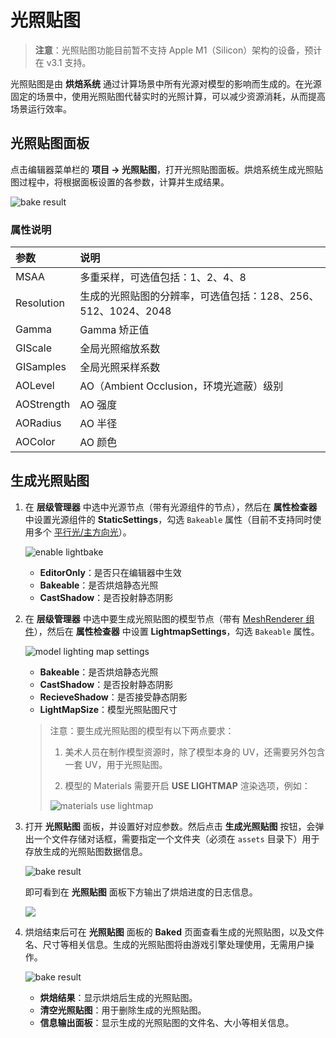 # 光照贴图

> **注意**：光照贴图功能目前暂不支持 Apple M1（Silicon）架构的设备，预计在 v3.1 支持。

光照贴图是由 **烘焙系统** 通过计算场景中所有光源对模型的影响而生成的。在光源固定的场景中，使用光照贴图代替实时的光照计算，可以减少资源消耗，从而提高场景运行效率。

## 光照贴图面板

点击编辑器菜单栏的 **项目 -> 光照贴图**，打开光照贴图面板。烘焙系统生成光照贴图过程中，将根据面板设置的各参数，计算并生成结果。

![bake result](./img/lightmap_param.png)

### 属性说明

| 参数 | 说明 |
| :--- | :--- |
| MSAA | 多重采样，可选值包括：1、2、4、8 |
| Resolution | 生成的光照贴图的分辨率，可选值包括：128、256、512、1024、2048 |
| Gamma | Gamma 矫正值 |
| GIScale | 全局光照缩放系数 |
| GISamples | 全局光照采样系数 |
| AOLevel | AO（Ambient Occlusion，环境光遮蔽）级别 |
| AOStrength | AO 强度 |
| AORadius | AO 半径 |
| AOColor | AO 颜色 |

## 生成光照贴图

1. 在 **层级管理器** 中选中光源节点（带有光源组件的节点），然后在 **属性检查器** 中设置光源组件的 **StaticSettings**，勾选 `Bakeable` 属性（目前不支持同时使用多个 [平行光/主方向光](./dir-light.md)）。

    ![enable lightbake](./img/lightmap_bakeable.png)

	- **EditorOnly**：是否只在编辑器中生效
	- **Bakeable**：是否烘焙静态光照
	- **CastShadow**：是否投射静态阴影

2. 在 **层级管理器** 中选中要生成光照贴图的模型节点（带有 [MeshRenderer 组件](./../../../engine/renderable/model-component.md)），然后在 **属性检查器** 中设置 **LightmapSettings**，勾选 `Bakeable` 属性。
	
	![model lighting map settings](./img/lightmap_model_settings.png)
	
	- **Bakeable**：是否烘焙静态光照
	- **CastShadow**：是否投射静态阴影
	- **RecieveShadow**：是否接受静态阴影
	- **LightMapSize**：模型光照贴图尺寸

    > 注意：要生成光照贴图的模型有以下两点要求：
    > 
    > 1. 美术人员在制作模型资源时，除了模型本身的 UV，还需要另外包含一套 UV，用于光照贴图。
    > 
    > 2. 模型的 Materials 需要开启 **USE LIGHTMAP** 渲染选项，例如：
    > 
    > ![materials use lightmap](./img/lightmap_materials_use.png)

3. 打开 **光照贴图** 面板，并设置好对应参数。然后点击 **生成光照贴图** 按钮，会弹出一个文件存储对话框，需要指定一个文件夹（必须在 `assets` 目录下）用于存放生成的光照贴图数据信息。
   
    ![bake result](./img/lightmap_param.png)
   
    即可看到在 **光照贴图** 面板下方输出了烘焙进度的日志信息。

	![](./img/lightmap_generate_log.png)

4. 烘焙结束后可在 **光照贴图** 面板的 **Baked** 页面查看生成的光照贴图，以及文件名、尺寸等相关信息。生成的光照贴图将由游戏引擎处理使用，无需用户操作。

    ![bake result](./img/lightmap_result.png)

	- **烘焙结果**：显示烘焙后生成的光照贴图。
	- **清空光照贴图**：用于删除生成的光照贴图。
	- **信息输出面板**：显示生成的光照贴图的文件名、大小等相关信息。
